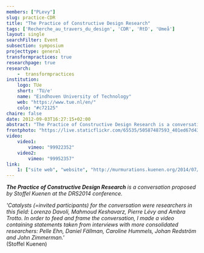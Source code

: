 ```yaml
---
members: ["PLevy"]
slug: practice-CDR
title: "The Practice of Constructive Design Research"
tags: ['Recherche_au_travers_du_design', 'CDR', 'RtD', 'Umeå']
layout: single
searchFilter: Event
subsection: symposium
projecttype: general
transformpractices: true
researchpage: true
research: 
    -  transformpractices
institution:
    logo: TUe
    short: 'TU/e'
    name: "Eindhoven University of Technology"
    web: "https://www.tue.nl/en/"
    colo: "#c72125"
chaire: false
date: 2012-09-03T16:27:15+02:00
abstract: "The Practice of Constructive Design Research is a conversation proposed by Stoffel Kuenen at the DRS2014 conference.</i>"
frontphoto: "https://live.staticflickr.com/65535/50587487593_401ed67d43.jpg"
video:
    video1:
        vimeo: "99922352"
    video2:
        vimeo: "99952357"
link:
    1: ["site web", "website", "http://murmurations.kuenen.org/2014/07/07/the-practice-of-constructive-design-research"]
---
```


***The Practice of Constructive Design Research*** *is a conversation proposed by Stoffel Kuenen at the DRS2014 conference.*

*'Catalysts (=invited participants) for the conversation were researchers in this field: Lorenzo Davoli, Mahmoud Keshavarz, Pierre Lévy and Ambra Trotto. In order to feed and frame the conversation, I made a video containing statements taken from interviews with more consolidated researchers: Pelle Ehn, Daniel Fällman, Caroline Hummels, Johan Redström and John Zimmerman.'*  
(Stoffel Kuenen)
